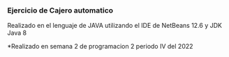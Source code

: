 ### Ejercicio de Cajero automatico

Realizado en el lenguaje de JAVA utilizando el IDE de NetBeans 12.6 y JDK Java 8

*Realizado en semana 2 de programacion 2 periodo IV del 2022